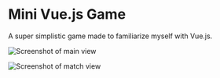 # Mini Vue.js Game
A super simplistic game made to familiarize myself with Vue.js.

![Screenshot of main view](https://github.com/zanadaniel/vuejs-game/blob/master/vuegame.png "Main View")

![Screenshot of match view](https://github.com/zanadaniel/vuejs-game/blob/master/vuegame2.png "Match View")